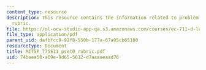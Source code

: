 ```yaml
---
content_type: resource
description: This resource contains the information related to problem set grading
  rubric.
file: https://ol-ocw-studio-app-qa.s3.amazonaws.com/courses/ec-711-d-lab-energy-spring-2011/74baee58a69e9d655612d7aaaaeaad76_MITSP_775S11_pset0_rubric.pdf
file_type: application/pdf
parent_uid: dafbfcc9-92f8-550b-177a-67a95cb65180
resourcetype: Document
title: MITSP_775S11_pset0_rubric.pdf
uid: 74baee58-a69e-9d65-5612-d7aaaaeaad76
---
```

